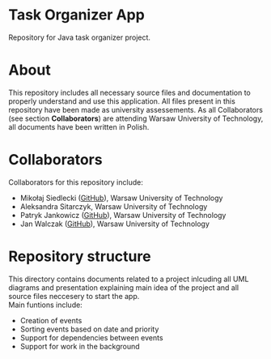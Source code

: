# Task Organizer App

Repository for Java task organizer project.

# About

This repository includes all necessary source files and documentation to properly understand and use this application.
All files present in this repository have been made as university assessements. As all Collaborators (see section **Collaborators**) are attending Warsaw University of Technology, all documents have been written in Polish.

# Collaborators

Collaborators for this repository include:

* Mikołaj Siedlecki ([GitHub](https://github.com/Tortowy)), Warsaw University of Technology
* Aleksandra Sitarczyk, Warsaw University of Technology
* Patryk Jankowicz ([GitHub](https://github.com/PatrykSJ)), Warsaw University of Technology
* Jan Walczak ([GitHub](https://github.com/JanWalczak)), Warsaw University of Technology

# Repository structure

This directory contains documents related to a project inlcuding all UML diagrams and presentation explaining main idea of the project and  all source files neccesery to start the app. \
Main funtions include:
* Creation of events 
* Sorting events based on date and priority
* Support for dependencies between events
* Support for work in the background
